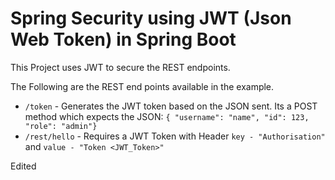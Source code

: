 # Spring Security using JWT (Json Web Token) in Spring Boot

This Project uses JWT to secure the REST endpoints.

The Following are the REST end points available in the example.
- `/token` - Generates the JWT token based on the JSON sent. Its a POST method which expects the JSON: `{ "username": "name", "id": 123, "role": "admin"}` 
- `/rest/hello` - Requires a JWT Token with Header `key - "Authorisation"` and `value - "Token <JWT_Token>"`


Edited